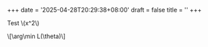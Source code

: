 +++
date = '2025-04-28T20:29:38+08:00'
draft = false
title = ''
+++

Test \\(x^2\\)

\\[\arg\min L(\theta)\\]